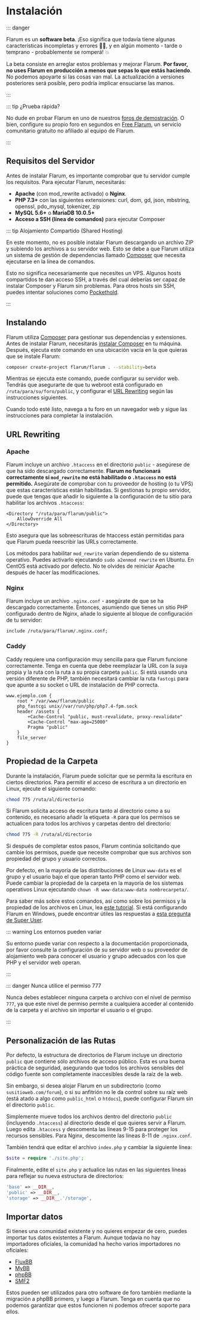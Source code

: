 # Instalación

::: danger

Flarum es un **software beta**. ¡Eso significa que todavía tiene algunas características incompletas y errores 🐛🐞, y en algún momento - tarde o temprano - probablemente se romperá! 💥

La beta consiste en arreglar estos problemas y mejorar Flarum. **Por favor, no uses Flarum en producción a menos que sepas lo que estás haciendo**. No podemos apoyarte si las cosas van mal. La actualización a versiones posteriores será posible, pero podría implicar ensuciarse las manos. 

:::

::: tip ¿Prueba rápida?

No dude en probar Flarum en uno de nuestros [foros de demostración](https://discuss.flarum.org/d/21101). O bien, configure su propio foro en segundos en [Free Flarum](https://www.freeflarum.com), un servicio comunitario gratuito no afiliado al equipo de Flarum.

:::

## Requisitos del Servidor

Antes de instalar Flarum, es importante comprobar que tu servidor cumple los requisitos. Para ejecutar Flarum, necesitarás:

* **Apache** (con mod\_rewrite activado) o **Nginx**.
* **PHP 7.3+** con las siguientes extensiones: curl, dom, gd, json, mbstring, openssl, pdo\_mysql, tokenizer, zip
* **MySQL 5.6+** o **MariaDB 10.0.5+**
* **Acceso a SSH (línea de comandos)** para ejecutar Composer

::: tip Alojamiento Compartido (Shared Hosting)

En este momento, no es posible instalar Flarum descargando un archivo ZIP y subiendo los archivos a su servidor web. Esto se debe a que Flarum utiliza un sistema de gestión de dependencias llamado [Composer](https://getcomposer.org) que necesita ejecutarse en la línea de comandos.

Esto no significa necesariamente que necesites un VPS. Algunos hosts compartidos te dan acceso SSH, a través del cual deberías ser capaz de instalar Composer y Flarum sin problemas. Para otros hosts sin SSH, puedes intentar soluciones como [Pockethold](https://github.com/andreherberth/pockethold).

:::

## Instalando

Flarum utiliza [Composer](https://getcomposer.org) para gestionar sus dependencias y extensiones. Antes de instalar Flarum, necesitarás [instalar Composer](https://getcomposer.org) en tu máquina. Después, ejecuta este comando en una ubicación vacía en la que quieras que se instale Flarum:

```bash
composer create-project flarum/flarum . --stability=beta
```

Mientras se ejecuta este comando, puede configurar su servidor web. Tendrás que asegurarte de que tu webroot está configurado en `/ruta/para/su/foro/public`, y configurar el [URL Rewriting](#url-rewriting) según las instrucciones siguientes.

Cuando todo esté listo, navega a tu foro en un navegador web y sigue las instrucciones para completar la instalación.

## URL Rewriting

### Apache

Flarum incluye un archivo `.htaccess` en el directorio `public` - asegúrese de que ha sido descargado correctamente. **Flarum no funcionará correctamente si `mod_rewrite` no está habilitado o `.htaccess` no está permitido.** Asegúrate de comprobar con tu proveedor de hosting (o tu VPS) que estas características están habilitadas. Si gestionas tu propio servidor, puede que tengas que añadir lo siguiente a la configuración de tu sitio para habilitar los archivos `.htaccess`:

```
<Directory "/ruta/para/flarum/public">
    AllowOverride All
</Directory>
```

Esto asegura que las sobreescrituras de htaccess están permitidas para que Flarum pueda reescribir las URLs correctamente.

Los métodos para habilitar `mod_rewrite` varían dependiendo de su sistema operativo. Puedes activarlo ejecutando `sudo a2enmod rewrite` en Ubuntu. En CentOS está activado por defecto. No te olvides de reiniciar Apache después de hacer las modificaciones.

### Nginx

Flarum incluye un archivo `.nginx.conf` - asegúrate de que se ha descargado correctamente. Entonces, asumiendo que tienes un sitio PHP configurado dentro de Nginx, añade lo siguiente al bloque de configuración de tu servidor:

```nginx
include /ruta/para/flarum/.nginx.conf;
```

### Caddy

Caddy requiere una configuración muy sencilla para que Flarum funcione correctamente. Tenga en cuenta que debe reemplazar la URL con la suya propia y la ruta con la ruta a su propia carpeta `public`. Si está usando una versión diferente de PHP, también necesitará cambiar la ruta `fastcgi` para que apunte a su socket o URL de instalación de PHP correcta.

```
www.ejemplo.com {
    root * /var/www/flarum/public
    php_fastcgi unix//var/run/php/php7.4-fpm.sock
    header /assets {
        +Cache-Control "public, must-revalidate, proxy-revalidate"
        +Cache-Control "max-age=25000"
        Pragma "public"
    }
    file_server
}
```
## Propiedad de la Carpeta

Durante la instalación, Flarum puede solicitar que se permita la escritura en ciertos directorios. Para permitir el acceso de escritura a un directorio en Linux, ejecute el siguiente comando:

```bash
chmod 775 /ruta/al/directorio
```

Si Flarum solicita acceso de escritura tanto al directorio como a su contenido, es necesario añadir la etiqueta `-R` para que los permisos se actualicen para todos los archivos y carpetas dentro del directorio:

```bash
chmod 775 -R /ruta/al/directorio
```

Si después de completar estos pasos, Flarum continúa solicitando que cambie los permisos, puede que necesite comprobar que sus archivos son propiedad del grupo y usuario correctos. 

Por defecto, en la mayoría de las distribuciones de Linux `www-data` es el grupo y el usuario bajo el que operan tanto PHP como el servidor web. Puede cambiar la propiedad de la carpeta en la mayoría de los sistemas operativos Linux ejecutando `chown -R www-data:www-data nombrecarpeta/`. 

Para saber más sobre estos comandos, así como sobre los permisos y la propiedad de los archivos en Linux, lea [este tutorial](https://www.thegeekdiary.com/understanding-basic-file-permissions-and-ownership-in-linux/). Si está configurando Flarum en Windows, puede encontrar útiles las respuestas a [esta pregunta de Super User](https://superuser.com/questions/106181/equivalent-of-chmod-to-change-file-permissions-in-windows).

::: warning Los entornos pueden variar

Su entorno puede variar con respecto a la documentación proporcionada, por favor consulte la configuración de su servidor web o su proveedor de alojamiento web para conocer el usuario y grupo adecuados con los que PHP y el servidor web operan.

:::

::: danger Nunca utilice el permiso 777

Nunca debes establecer ninguna carpeta o archivo con el nivel de permiso `777`, ya que este nivel de permiso permite a cualquiera acceder al contenido de la carpeta y el archivo sin importar el usuario o el grupo. 

:::

## Personalización de las Rutas

Por defecto, la estructura de directorios de Flarum incluye un directorio `public` que contiene sólo archivos de acceso público. Esta es una buena práctica de seguridad, asegurando que todos los archivos sensibles del código fuente son completamente inaccesibles desde la raíz de la web.

Sin embargo, si desea alojar Flarum en un subdirectorio (como `susitioweb.com/forum`), o si su anfitrión no le da control sobre su raíz web (está atado a algo como `public_html` o `htdocs`), puede configurar Flarum sin el directorio `public`.

Simplemente mueve todos los archivos dentro del directorio `public` (incluyendo `.htaccess`) al directorio desde el que quieres servir a Flarum. Luego edita `.htaccess` y descomenta las líneas 9-15 para proteger los recursos sensibles. Para Nginx, descomente las líneas 8-11 de `.nginx.conf`.

También tendrá que editar el archivo `index.php` y cambiar la siguiente línea:

```php
$site = require './site.php';
```

Finalmente, edite el `site.php` y actualice las rutas en las siguientes líneas para reflejar su nueva estructura de directorios:

```php
'base' => __DIR__,
'public' => __DIR__,
'storage' => __DIR__.'/storage',
```

## Importar datos

Si tienes una comunidad existente y no quieres empezar de cero, puedes importar tus datos existentes a Flarum. Aunque todavía no hay importadores oficiales, la comunidad ha hecho varios importadores no oficiales:

* [FluxBB](https://discuss.flarum.org/d/3867-fluxbb-to-flarum-migration-tool)
* [MyBB](https://discuss.flarum.org/d/5506-mybb-migrate-script)
* [phpBB](https://discuss.flarum.org/d/1117-phpbb-migrate-script-updated-for-beta-5)
* [SMF2](https://github.com/ItalianSpaceAstronauticsAssociation/smf2_to_flarum)

Estos pueden ser utilizados para otro software de foro también mediante la migración a phpBB primero, y luego a Flarum. Tenga en cuenta que no podemos garantizar que estos funcionen ni podemos ofrecer soporte para ellos.